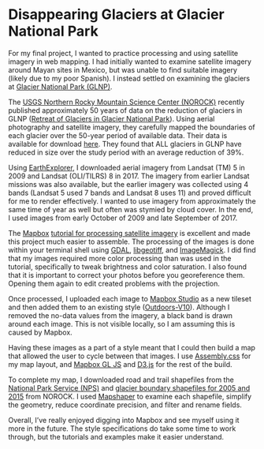 # Disappearing Glaciers at Glacier National Park

For my final project, I wanted to practice processing and using satellite imagery in web mapping. I had initially wanted to examine satellite imagery around Mayan sites in Mexico, but was unable to find suitable imagery (likely due to my poor Spanish). I instead settled on examining the glaciers at [Glacier National Park (GLNP)](https://www.nps.gov/glac/index.htm). 

The [USGS Northern Rocky Mountain Science Center (NOROCK)](https://www.usgs.gov/centers/norock) recently published approximately 50 years of data on the reduction of glaciers in GLNP ([Retreat of Glaciers in Glacier National Park](https://www.usgs.gov/centers/norock/science/retreat-glaciers-glacier-national-park?qt-science_center_objects=0#qt-science_center_objects)). Using aerial photography and satellite imagery, they carefully mapped the boundaries of each glacier over the 50-year period of available data. Their data is available for download [here](https://www.usgs.gov/centers/norock/science/time-series-glacier-retreat?qt-science_center_objects=4#qt-science_center_objects). They found that ALL glaciers in GLNP have reduced in size over the study period with an average reduction of 39%.

Using [EarthExplorer](https://earthexplorer.usgs.gov/), I downloaded aerial imagery from Landsat (TM) 5 in 2009 and Landsat (OLI/TILRS) 8 in 2017. The imagery from earlier Landsat missions was also available, but the earlier imagery was collected using 4 bands (Landsat 5 used 7 bands and Landsat 8 uses 11) and proved difficult for me to render effectively. I wanted to use imagery from approximately the same time of year as well but often was stymied by cloud cover. In the end, I used images from early October of 2009 and late September of 2017. 

The [Mapbox](https://www.mapbox.com/) [tutorial for processing satellite imagery](https://www.mapbox.com/help/processing-satellite-imagery/) is excellent and made this project much easier to assemble. The processing of the images is done within your terminal shell using [GDAL](http://www.gdal.org/), [libgeotiff](https://trac.osgeo.org/geotiff/), and [ImageMagick](http://www.imagemagick.org/script/index.php). I did find that my images required more color processing than was used in the tutorial, specifically to tweak brightness and color saturation. I also found that it is important to correct your photos before you georeference them. Opening them again to edit created problems with the projection. 

Once processed, I uploaded each image to [Mapbox Studio](https://www.mapbox.com/mapbox-studio/) as a new tileset and then added them to an existing style ([Outdoors-V10](https://api.mapbox.com/styles/v1/mapbox/outdoors-v10.html?title=true&access_token=pk.eyJ1IjoibWFwYm94IiwiYSI6ImNpejY4NDg1bDA1cjYzM280NHJ5NzlvNDMifQ.d6e-nNyBDtmQCVwVNivz7A#2/0/0)). Although I removed the no-data values from the imagery, a black band is drawn around each image. This is not visible locally, so I am assuming this is caused by Mapbox. 

Having these images as a part of a style meant that I could then build a map that allowed the user to cycle between that images. I use [Assembly.css](https://www.mapbox.com/assembly/) for my map layout, and [Mapbox GL JS](https://www.mapbox.com/mapbox-gl-js/api/) and [D3.js](https://d3js.org/) for the rest of the build. 

To complete my map, I downloaded road and trail shapefiles from the [National Park Service (NPS)](https://irma.nps.gov/Portal) and [glacier boundary shapefiles for 2005 and 2015](https://www.sciencebase.gov/catalog/item/58af7022e4b01ccd54f9f542?community=Northern+Rocky+Mountain+Science+Center) from NOROCK. I used [Mapshaper](http://mapshaper.org/) to examine each shapefile, simplify the geometry, reduce coordinate precision, and filter and rename fields. 

Overall, I’ve really enjoyed digging into Mapbox and see myself using it more in the future. The style specifications do take some time to work through, but the tutorials and examples make it easier understand.
